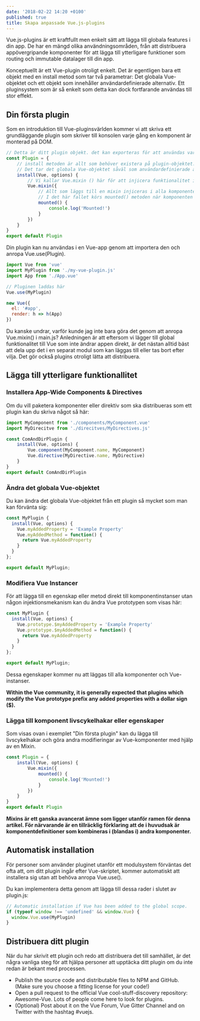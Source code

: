 ```yaml
---
date: '2018-02-22 14:20 +0100'
published: true
title: Skapa anpassade Vue.js-plugins
---
```

Vue.js-plugins är ett kraftfullt men enkelt sätt att lägga till globala features i din app. De har en mängd olika användningsområden, från att distribuera appövergripande komponenter för att lägga till ytterligare funktioner som routing och immutable datalager till din app.

Konceptuellt är ett Vue-plugin otroligt enkelt. Det är egentligen bara ett objekt med en install metod som tar två parametrar: Det globala Vue-objektet och ett objekt som innehåller användardefinierade alternativ. Ett pluginsystem som är så enkelt som detta kan dock fortfarande användas till stor effekt.

## Din första plugin

Som en introduktion till Vue-pluginsvärlden kommer vi att skriva ett grundläggande plugin som skriver till konsolen varje gång en komponent är monterad på DOM.


```js
// Detta är ditt plugin objekt. det kan exporteras för att användas vartsom
const Plugin = {
    // install metoden är allt som behöver existera på plugin-objektet.
    // Det tar det globala Vue-objektet såväl som användardefinierade alternativ.
    install(Vue, options) {
        // Vi kallar Vue.mixin () här för att injicera funktionalitet i alla komponenter.
        Vue.mixin({
            // Allt som läggs till en mixin injiceras i alla komponenter.
            // I det här fallet körs mounted() metoden när komponenten läggs till DOM.
            mounted() {
                console.log('Mounted!')
            }
        })
    }
}
export default Plugin
```

Din plugin kan nu användas i en Vue-app genom att importera den och anropa Vue.use(Plugin).

```js
import Vue from 'vue'
import MyPlugin from './my-vue-plugin.js'
import App from './App.vue'

// Pluginen laddas här
Vue.use(MyPlugin)

new Vue({
  el: '#app',
  render: h => h(App)
})
```

Du kanske undrar, varför kunde jag inte bara göra det genom att anropa Vue.mixin() i main.js? Anledningen är att eftersom vi lägger till global funktionalitet till Vue som inte ändrar appen direkt, är det nästan alltid bäst att dela upp det i en separat modul som kan läggas till eller tas bort efter vilja. Det gör också plugins otroligt lätta att distribuera.

## Lägga till ytterligare funktionallitet

### Installera App-Wide Components & Directives

Om du vill paketera komponenter eller direktiv som ska distribueras som ett plugin kan du skriva något så här:

```js
import MyComponent from './components/MyComponent.vue'
import MyDirecitve from './direcitves/MyDirectives.js'

const ComAndDirPlugin {
    install(Vue, options) {
        Vue.component(MyComponent.name, MyComponent)
        Vue.directive(MyDirective.name, MyDirective)
    }
}
export default ComAndDirPlugin
```

### Ändra det globala Vue-objektet

Du kan ändra det globala Vue-objektet från ett plugin så mycket som man kan förvänta sig:

```js
const MyPlugin {
  install(Vue, options) {
    Vue.myAddedProperty = 'Example Property'
    Vue.myAddedMethod = function() {
   	  return Vue.myAddedProperty
    }
  }
};

export default MyPlugin;
```

### Modifiera Vue Instancer

För att lägga till en egenskap eller metod direkt till komponentinstanser utan någon injektionsmekanism kan du ändra Vue prototypen som visas här:

```js
const MyPlugin {
  install(Vue, options) {
    Vue.prototype.$myAddedProperty = 'Example Property'
    Vue.prototype.$myAddedMethod = function() {
   	  return Vue.myAddedProperty
    }
  }
};

export default MyPlugin;
```

Dessa egenskaper kommer nu att läggas till alla komponenter och Vue-instanser.

**Within the Vue community, it is generally expected that plugins which modify the Vue prototype prefix any added properties with a dollar sign ($).**

### Lägga till komponent livscykelhakar eller egenskaper

Som visas ovan i exemplet "Din första plugin" kan du lägga till livscykelhakar och göra andra modifieringar av Vue-komponenter med hjälp av en Mixin.

```js
const Plugin = {
    install(Vue, options) {
        Vue.mixin({
            mounted() {
                console.log('Mounted!')
            }
        })
    }
}
export default Plugin
```

**Mixins är ett ganska avancerat ämne som ligger utanför ramen för denna artikel. För närvarande är en tillräcklig förklaring att de i huvudsak är komponentdefinitioner som kombineras i (blandas i) andra komponenter.**

## Automatisk installation

För personer som använder pluginet utanför ett modulsystem förväntas det ofta att, om ditt plugin ingår efter Vue-skriptet, kommer automatiskt att installera sig utan att behöva anropa Vue.use().

Du kan implementera detta genom att lägga till dessa rader i slutet av plugin.js:

```js
// Automatic installation if Vue has been added to the global scope.
if (typeof window !== 'undefined' && window.Vue) {
  window.Vue.use(MyPlugin)
}
```

## Distribuera ditt plugin

När du har skrivit ett plugin och redo att distribuera det till samhället, är det några vanliga steg för att hjälpa personer att upptäcka ditt plugin om du inte redan är bekant med processen.

* Publish the source code and distributable files to NPM and GitHub. (Make sure you choose a fitting license for your code!)
* Open a pull request to the official Vue cool-stuff-discovery repository: Awesome-Vue. Lots of people come here to look for plugins.
* (Optional) Post about it on the Vue Forum, Vue Gitter Channel and on Twitter with the hashtag #vuejs.